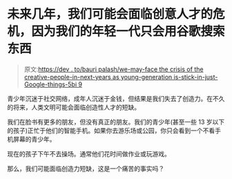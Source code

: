 # 未来几年，我们可能会面临创意人才的危机，因为我们的年轻一代只会用谷歌搜索东西

> 原文:[https://dev . to/bauri palash/we-may-face the crisis of the creative-people-in-next-years as young-generation is-stick-in-just-Google-things-5bi 9](https://dev.to/bauripalash/we-might-face-the-crisis-of-creative-people-in-next-few-years-as-our-young-generation-is-stuck-in-just-googling-things-5bi9)

青少年沉迷于社交网络，成年人沉迷于金钱，但结果是我们失去了创造力。在不久的将来，人类文明可能会面临创造性人才的短缺。

我们在脸书有更多的朋友，但没有真正的朋友。我们的青少年(甚至一些 13 岁以下的孩子)正忙于他们的智能手机。如果你去游乐场或公园，你只会看到一个不看手机屏幕的青少年。

现在的孩子下午不去操场。通常他们花时间做作业或玩游戏。

那么，我们可能面临创造力短缺，这是一个痛苦的事实吗？